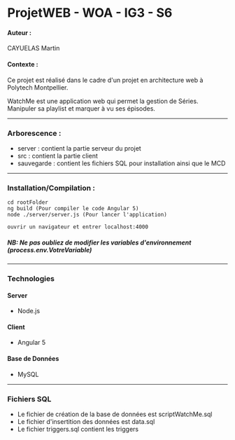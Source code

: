 # ProjetWEB - WOA - IG3 - S6

#### Auteur :
 CAYUELAS Martin

#### Contexte :

Ce projet est réalisé dans le cadre d'un projet en architecture web à Polytech Montpellier.

WatchMe est une application web qui permet la gestion de Séries. Manipuler sa playlist et marquer à vu ses épisodes.

---
### Arborescence :

- server : contient la partie serveur du projet
- src : contient la partie client
- sauvegarde : contient les fichiers SQL pour installation ainsi que le MCD

--- 

### Installation/Compilation :

```
cd rootFolder
ng build (Pour compiler le code Angular 5)
node ./server/server.js (Pour lancer l'application)

ouvrir un navigateur et entrer localhost:4000

```
##### NB: Ne pas oubliez de modifier les variables d'environnement (process.env.VotreVariable)

---

### Technologies

#### Server
- Node.js

#### Client
- Angular 5

#### Base de Données
- MySQL

---

### Fichiers SQL


- Le fichier de création de la base de données est scriptWatchMe.sql
- Le fichier d'insertition des données est data.sql
- Le fichier triggers.sql contient les triggers
